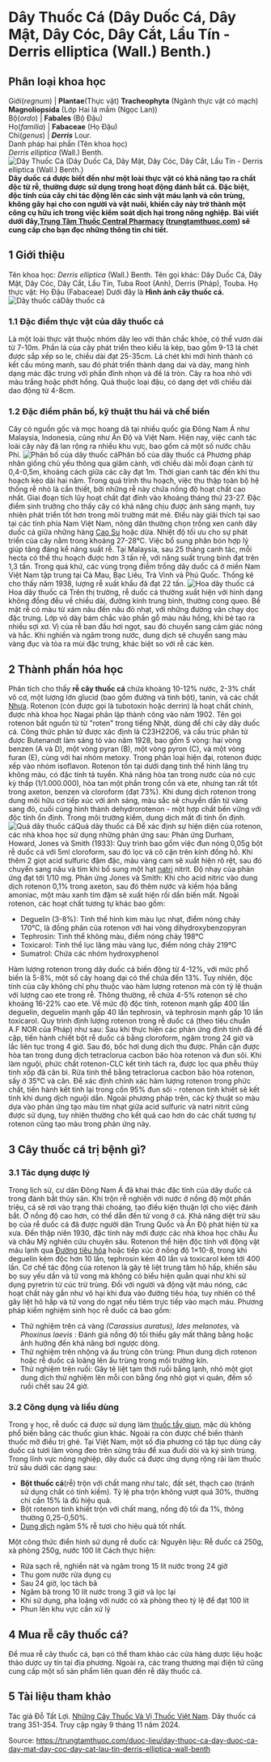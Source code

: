 # Dây Thuốc Cá (Dây Duốc Cá, Dây Mật, Dây Cóc, Dây Cắt, Lẩu Tín - Derris elliptica (Wall.) Benth.)

Phân loại khoa học  
---  
Giới(_regnum_) |  **Plantae**(Thực vật) **Tracheophyta** (Ngành thực vật có mạch) **Magnoliopsida** (Lớp Hai lá mầm (Ngọc Lan))  
Bộ(_ordo_) | **Fabales** (Bộ Đậu)  
Họ(_familia_) | **Fabaceae** (Họ Đậu)  
Chi(_genus_) | **_Derris_** Lour.  
Danh pháp hai phần (Tên khoa học)  
_Derris elliptica_ (Wall.) Benth.  
![Dây Thuốc Cá \(Dây Duốc Cá, Dây Mật, Dây Cóc, Dây Cắt, Lẩu Tín - Derris elliptica \(Wall.\) Benth.\)](https://trungtamthuoc.com/images/others/cay-thuoc-ca-0-6134.jpg)
**Dây duốc cá được biết đến như một loài thực vật có khả năng tạo ra chất độc từ rễ, thường được sử dụng trong hoạt động đánh bắt cá. Đặc biệt, độc tính của cây chỉ tác động lên các sinh vật máu lạnh và côn trùng, không gây hại cho con người và vật nuôi, khiến cây này trở thành một công cụ hữu ích trong việc kiểm soát dịch hại trong nông nghiệp.** **Bài viết dưới đây,[Trung Tâm Thuốc Central Pharmacy](https://trungtamthuoc.com/ "Trung Tâm Thuốc Central Pharmacy") ([trungtamthuoc.com](https://trungtamthuoc.com/ "trungtamthuoc.com")) sẽ cung cấp cho bạn đọc những thông tin chi tiết.**
##  1 Giới thiệu
Tên khoa học:  _Derris elliptica_ (Wall.) Benth.
Tên gọi khác: Dây Duốc Cá, Dây Mật, Dây Cóc, Dây Cắt, Lẩu Tín, Tuba Root (Anh), Derris (Pháp), Touba.
Họ thực vật: Họ Đậu (Fabaceae)
Dưới đây là **Hình ảnh cây thuốc cá.**
![Dây thuốc cá](https://trungtamthuoc.com/images/item/day-thuoc-ca-4.jpg)Dây thuốc cá
### 1.1 Đặc điểm thực vật của dây thuốc cá 
Là một loài thực vật thuộc nhóm dây leo với thân chắc khỏe, có thể vươn dài từ 7-10m. Phần lá của cây phát triển theo kiểu lá kép, bao gồm 9-13 lá chét được sắp xếp so le, chiều dài đạt 25-35cm. Lá chét khi mới hình thành có kết cấu mỏng manh, sau đó phát triển thành dạng dai và dày, mang hình dạng mác đặc trưng với phần đỉnh nhọn và đế lá tròn. Cây ra hoa nhỏ với màu trắng hoặc phớt hồng. Quả thuộc loại đậu, có dạng dẹt với chiều dài dao động từ 4-8cm.
### 1.2 Đặc điểm phân bố, kỹ thuật thu hái và chế biến 
Cây có nguồn gốc và mọc hoang dã tại nhiều quốc gia Đông Nam Á như Malaysia, Indonesia, cũng như Ấn Độ và Việt Nam. Hiện nay, việc canh tác loài cây này đã lan rộng ra nhiều khu vực, bao gồm cả một số nước châu Phi.
![Phân bố của dây thuốc cá](https://trungtamthuoc.com/images/item/day-thuoc-ca-1.jpg)Phân bố của dây thuốc cá
Phương pháp nhân giống chủ yếu thông qua giâm cành, với chiều dài mỗi đoạn cành từ 0,4-0,5m, khoảng cách giữa các cây đạt 1m. Thời gian canh tác đến khi thu hoạch kéo dài hai năm. Trong quá trình thu hoạch, việc thu thập toàn bộ hệ thống rễ nhỏ là cần thiết, bởi những rễ này chứa nồng độ hoạt chất cao nhất. Giai đoạn tích lũy hoạt chất đạt đỉnh vào khoảng tháng thứ 23-27.
Đặc điểm sinh trưởng cho thấy cây có khả năng chịu được ánh sáng mạnh, tuy nhiên phát triển tốt hơn trong môi trường mát mẻ. Điều này giải thích tại sao tại các tỉnh phía Nam Việt Nam, nông dân thường chọn trồng xen canh dây duốc cá giữa những hàng [Cao Su](https://trungtamthuoc.com/hoat-chat/cao-su "Cao Su") hoặc dừa. Nhiệt độ tối ưu cho sự phát triển của cây nằm trong khoảng 27-28°C. Việc bổ sung phân bón hợp lý giúp tăng đáng kể năng suất rễ. Tại Malaysia, sau 25 tháng canh tác, mỗi hecta có thể thu hoạch được hơn 3 tấn rễ, với năng suất trung bình đạt trên 1,3 tấn. Trong quá khứ, các vùng trọng điểm trồng dây duốc cá ở miền Nam Việt Nam tập trung tại Cà Mau, Bạc Liêu, Trà Vinh và Phú Quốc. Thống kê cho thấy năm 1938, lượng rễ xuất khẩu đã đạt 22 tấn.
![Hoa dây thuốc cá](https://trungtamthuoc.com/images/item/day-thuoc-ca-3.jpg)Hoa dây thuốc cá
Trên thị trường, rễ duốc cá thường xuất hiện với hình dạng không đồng đều về chiều dài, đường kính trung bình, thường cong queo. Bề mặt rễ có màu từ xám nâu đến nâu đỏ nhạt, với những đường vân chạy dọc đặc trưng. Lớp vỏ dày bám chắc vào phần gỗ màu nâu hồng, khi bẻ tạo ra nhiều sợi xơ. Vị của rễ ban đầu hơi ngọt, sau đó chuyển sang cảm giác nóng và hắc. Khi nghiền và ngâm trong nước, dung dịch sẽ chuyển sang màu vàng đục và tỏa ra mùi đặc trưng, khác biệt so với rễ các kèn.
##  2 Thành phần hóa học
Phân tích cho thấy **rễ cây thuốc cá** chứa khoảng 10-12% nước, 2-3% chất vô cơ, một lượng lớn glucid (bao gồm đường và tinh bột), tanin, và các chất [Nhựa](https://trungtamthuoc.com/hoat-chat/nhua "Nhựa").
Rotenon (còn được gọi là tubotoxin hoặc derrin) là hoạt chất chính, được nhà khoa học Nagai phân lập thành công vào năm 1902. Tên gọi rotenon bắt nguồn từ từ "roten" trong tiếng Nhật, dùng để chỉ cây dây duốc cá. Công thức phân tử được xác định là C23H22O6, và cấu trúc phân tử được Butenandt làm sáng tỏ vào năm 1928, bao gồm 5 vòng: hai vòng benzen (A và D), một vòng pyran (B), một vòng pyron (C), và một vòng furan (E), cùng với hai nhóm metoxy. Trong phân loại hiện đại, rotenon được xếp vào nhóm isoflavon.
Rotenon tồn tại dưới dạng tinh thể hình lăng trụ không màu, có đặc tính tả tuyền. Khả năng hòa tan trong nước của nó cực kỳ thấp (1/1.000.000), hòa tan một phần trong cồn và ete, nhưng tan rất tốt trong axeton, benzen và cloroform (đạt 73%). Khi dung dịch rotenon trong dung môi hữu cơ tiếp xúc với ánh sáng, màu sắc sẽ chuyển dần từ vàng sang đỏ, cuối cùng hình thành dehydrorotenon - một hợp chất bền vững với độc tính ổn định. Trong môi trường kiềm, dung dịch mất đi tính ổn định.
![Quả dây thuốc cá](https://trungtamthuoc.com/images/item/day-thuoc-ca-5.jpg)Quả dây thuốc cá
Để xác định sự hiện diện của rotenon, các nhà khoa học sử dụng những phản ứng sau:
Phản ứng Durham, Howard, Jones và Smith (1933): Quy trình bao gồm việc đun nóng 0,05g bột rễ duốc cá với 5ml cloroform, sau đó lọc và cô cặn trên kính đồng hồ. Khi thêm 2 giọt acid sulfuric đậm đặc, màu vàng cam sẽ xuất hiện rõ rệt, sau đó chuyển sang nâu và tím khi bổ sung một hạt [natri](https://trungtamthuoc.com/hoat-chat/natri "natri") nitrit. Độ nhạy của phản ứng đạt tới 1/10 mg.
Phản ứng Jones và Smith: Khi cho acid nitric vào dung dịch rotenon 0,1% trong axeton, sau đó thêm nước và kiềm hóa bằng amoniac, một màu xanh tím đậm sẽ xuất hiện rồi dần biến mất.
Ngoài rotenon, các hoạt chất tương tự khác bao gồm:
  * Deguelin (3-8%): Tinh thể hình kim màu lục nhạt, điểm nóng chảy 170°C, là đồng phân của rotenon với hai vòng dihydroxybenzopyran
  * Tephrosin: Tinh thể không màu, điểm nóng chảy 198°C
  * Toxicarol: Tinh thể lục lăng màu vàng lục, điểm nóng chảy 219°C
  * Sumatrol: Chứa các nhóm hydroxyphenol


Hàm lượng rotenon trong dây duốc cá biến động từ 4-12%, với mức phổ biến là 5-8%, một số cây hoang dại có thể chứa đến 13%. Tuy nhiên, độc tính của cây không chỉ phụ thuộc vào hàm lượng rotenon mà còn tỷ lệ thuận với lượng cao ete trong rễ. Thông thường, rễ chứa 4-5% rotenon sẽ cho khoảng 16-22% cao ete. Về mức độ độc tính, rotenon mạnh gấp 400 lần deguelin, deguelin mạnh gấp 40 lần tephrosin, và tephrosin mạnh gấp 10 lần toxicarol.
Quy trình định lượng rotenon trong rễ duốc cá (theo tiêu chuẩn A.F NOR của Pháp) như sau: Sau khi thực hiện các phản ứng định tính đã đề cập, tiến hành chiết bột rễ duốc cá bằng cloroform, ngâm trong 24 giờ và lắc liên tục trong 4 giờ. Sau đó, bốc hơi dung dịch thu được. Phần cặn được hòa tan trong dung dịch tetraclorua cacbon bão hòa rotenon và đun sôi. Khi làm nguội, phức chất rotenon-CLC kết tinh tách ra, được lọc qua phễu thủy tinh xốp đã cân bì. Rửa tinh thể bằng tetraclorua cacbon bão hòa rotenon, sấy ở 35°C và cân. Để xác định chính xác hàm lượng rotenon trong phức chất, tiến hành kết tinh lại trong cồn 95% đun sôi - rotenon tinh khiết sẽ kết tinh khi dung dịch nguội dần.
Ngoài phương pháp trên, các kỹ thuật so màu dựa vào phản ứng tạo màu tím nhạt giữa acid sulfuric và natri nitrit cũng được sử dụng, tuy nhiên thường cho kết quả cao hơn do các chất tương tự rotenon cũng tạo màu trong phản ứng này.
##  3 Cây thuốc cá trị bệnh gì?
### 3.1 Tác dụng dược lý
Trong lịch sử, cư dân Đông Nam Á đã khai thác đặc tính của dây duốc cá trong đánh bắt thủy sản. Khi trộn rễ nghiền với nước ở nồng độ một phần triệu, cá sẽ rơi vào trạng thái choáng, tạo điều kiện thuận lợi cho việc đánh bắt. Ở nồng độ cao hơn, có thể dẫn đến tử vong ở cá.
Khả năng diệt trừ sâu bọ của rễ duốc cá đã được người dân Trung Quốc và Ấn Độ phát hiện từ xa xưa. Đến thập niên 1930, đặc tính này mới được các nhà khoa học châu Âu và châu Mỹ nghiên cứu chuyên sâu. Rotenon thể hiện độc tính với động vật máu lạnh qua [Đường tiêu hóa](https://trungtamthuoc.com/thuoc-tieu-hoa "Đường tiêu hóa") hoặc tiếp xúc ở nồng độ 1×10-8, trong khi deguelin kém độc hơn 10 lần, tephrosin kém 40 lần và toxicarol kém tới 400 lần. Cơ chế tác động của rotenon là gây tê liệt trung tâm hô hấp, khiến sâu bọ suy yếu dần và tử vong mà không có biểu hiện quằn quại như khi sử dụng pyretrin từ cúc trừ trùng.
Đối với người và động vật máu nóng, các hoạt chất này gần như vô hại khi đưa vào đường tiêu hóa, tuy nhiên có thể gây liệt hô hấp và tử vong do ngạt nếu tiêm trực tiếp vào mạch máu.
Phương pháp kiểm nghiệm sinh học rễ duốc cá bao gồm:
  * Thử nghiệm trên cá vàng _(Carassius auratus), Ides melanotes,_ và _Phoxinus laevis_ : Đánh giá nồng độ tối thiểu gây mất thăng bằng hoặc ảnh hưởng đến khả năng bơi ngược dòng.
  * Thử nghiệm trên nhộng và ấu trùng côn trùng: Phun dung dịch rotenon hoặc rễ duốc cá loãng lên ấu trùng trong môi trường kín.
  * Thử nghiệm trên ruồi: Gây tê liệt tạm thời ruồi bằng lạnh, nhỏ một giọt dung dịch thử nghiệm lên mỗi con bằng ống nhỏ giọt vi quản, đếm số ruồi chết sau 24 giờ.


### 3.2 Công dụng và liều dùng
Trong y học, rễ duốc cá được sử dụng làm [thuốc tẩy giun](https://trungtamthuoc.com/thuoc-tri-ki-sinh-trung "thuốc tẩy giun"), mặc dù không phổ biến bằng các thuốc giun khác. Ngoài ra còn được chế biến thành thuốc mỡ điều trị ghẻ.
Tại Việt Nam, một số địa phương có tập tục dùng cây duốc cá tươi làm vòng đeo trên sừng trâu để xua đuổi dòi và ký sinh trùng.
Trong lĩnh vực nông nghiệp, dây duốc cá được ứng dụng rộng rãi làm thuốc trừ sâu dưới các dạng sau:
  * **Bột thuốc cá**(rễ) trộn với chất mang như talc, đất sét, thạch cao (tránh sử dụng chất có tính kiềm). Tỷ lệ pha trộn không vượt quá 30%, thường chỉ cần 15% là đủ hiệu quả.
  * Bột rotenon tinh khiết trộn với chất mang, nồng độ tối đa 1%, thông thường 0,25-0,50%.
  * [Dung dịch](https://trungtamthuoc.com/bai-viet/dung-dich-thuoc-la-gi-cong-thuc-va-ky-thuat-bao-che-dung-dich-thuoc "Dung dịch") ngâm 5% rễ tươi cho hiệu quả tốt nhất.


Một công thức điển hình sử dụng rễ duốc cá: Nguyên liệu: Rễ duốc cá 250g, xà phòng 250g, nước 100 lít
Cách thực hiện:
  * Rửa sạch rễ, nghiền nát và ngâm trong 15 lít nước trong 24 giờ
  * Thu gom nước rửa dụng cụ
  * Sau 24 giờ, lọc tách bã
  * Ngâm bã trong 10 lít nước trong 3 giờ và lọc lại
  * Khi sử dụng, pha loãng với nước có xà phòng theo tỷ lệ để đạt 100 lít
  * Phun lên khu vực cần xử lý


##  4 Mua rễ cây thuốc cá?
Để mua rễ cây thuốc cá, bạn có thể tham khảo các cửa hàng dược liệu hoặc thảo dược uy tín tại địa phương. Ngoài ra, các trang thương mại điện tử cũng cung cấp một số sản phẩm liên quan đến rễ dây thuốc cá.
##  5 Tài liệu tham khảo
Tác giả Đỗ Tất Lợi. [Những Cây Thuốc Và Vị Thuốc Việt Nam](https://trungtamthuoc.com/duoc-lieu "Những Cây Thuốc Và Vị Thuốc Việt Nam"). Dây thuốc cá trang 351-354. Truy cập ngày 9 tháng 11 năm 2024.


Source: https://trungtamthuoc.com/duoc-lieu/day-thuoc-ca-day-duoc-ca-day-mat-day-coc-day-cat-lau-tin-derris-elliptica-wall-benth